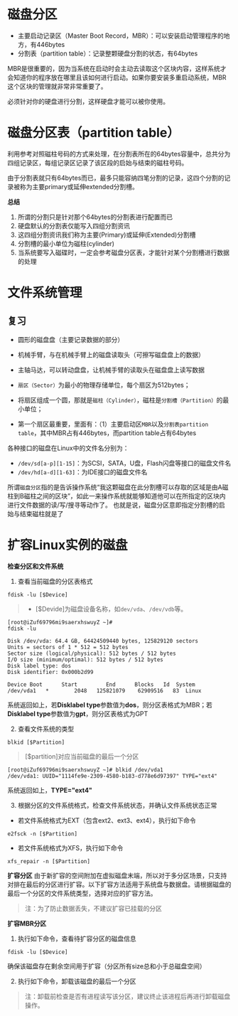 # 磁盘分区

- 主要启动记录区（Master Boot Record，MBR）：可以安装启动管理程序的地方，有446bytes
- 分割表（partition table）：记录整颗硬盘分割的状态，有64bytes

MBR是很重要的，因为当系统在启动时会主动去读取这个区块内容，这样系统才会知道你的程序放在哪里且该如何进行启动。如果你要安装多重启动系统，MBR这个区块的管理就非常非常重要了。  

必须针对你的硬盘进行分割，这样硬盘才能可以被你使用。

# 磁盘分区表（partition table）
利用参考对照磁柱号码的方式来处理，在分割表所在的64bytes容量中，总共分为四组记录区，每组记录区记录了该区段的启始与结束的磁柱号码。  

由于分割表就只有64bytes而已，最多只能容纳四笔分割的记录，这四个分割的记录被称为主要primary或延伸extended分割槽。  

**总结**
1. 所谓的分割只是针对那个64bytes的分割表进行配置而已
2. 硬盘默认的分割表仅能写入四组分割资讯
3. 这四组分割资讯我们称为主要(Primary)或延伸(Extended)分割槽
4. 分割槽的最小单位为磁柱(cylinder)
5. 当系统要写入磁碟时，一定会参考磁盘分区表，才能针对某个分割槽进行数据的处理

# 文件系统管理
## 复习

- 圆形的磁盘盘（主要记录数据的部分）
- 机械手臂，与在机械手臂上的磁盘读取头（可擦写磁盘盘上的数据）
- 主轴马达，可以转动盘盘，让机械手臂的读取头在磁盘盘上读写数据

- `扇区（Sector）`为最小的物理存储单位，每个扇区为512bytes；
- 将扇区组成一个圆，那就是`磁柱（Cylinder）`，磁柱是`分割槽（Partition）`的最小单位；
- 第一个扇区最重要，里面有：（1）主要启动区`MBR`以及`分割表partition table`，其中MBR占有446bytes，而partition table占有64bytes


各种接口的磁盘在Linux中的文件名分别为：
- `/dev/sd[a-p][1-15]`：为SCSI，SATA，U盘，Flash闪盘等接口的磁盘文件名
- `/dev/hd[a-d][1-63]`：为IDE接口的磁盘文件名

所谓`磁盘分区`指的是告诉操作系统“我这颗磁盘在此分割槽可以存取的区域是由A磁柱到B磁柱之间的区块”，如此一来操作系统就能够知道他可以在所指定的区块内进行文件数据的读/写/搜寻等动作了。 也就是说，磁盘分区意即指定分割槽的启始与结束磁柱就是了

# 扩容Linux实例的磁盘
**检查分区和文件系统**
1. 查看当前磁盘的分区表格式
```shell
fdisk -lu [$Device]
```
> - [$Devide]为磁盘设备名称，如`dev/vda`、`/dev/vdb`等。

    [root@iZuf69796mi9saerxhswuyZ ~]# 
    fdisk -lu

    Disk /dev/vda: 64.4 GB, 64424509440 bytes, 125829120 sectors
    Units = sectors of 1 * 512 = 512 bytes
    Sector size (logical/physical): 512 bytes / 512 bytes
    I/O size (minimum/optimal): 512 bytes / 512 bytes
    Disk label type: dos
    Disk identifier: 0x000b2d99

    Device Boot      Start         End      Blocks   Id  System
    /dev/vda1   *        2048   125821079    62909516   83  Linux
系统返回如上，若**Disklabel type**参数值为**dos**，则分区表格式为MBR；若**Disklabel type**参数值为**gpt**，则分区表格式为GPT  


2. 查看文件系统的类型
```shell
blkid [$Partition]
```
> [$partition]对应当前磁盘的最后一个分区

    [root@iZuf69796mi9saerxhswuyZ ~]# blkid /dev/vda1
    /dev/vda1: UUID="1114fe9e-2309-4580-b183-d778e6d97397" TYPE="ext4"
系统返回如上，**TYPE="ext4"**


3. 根据分区的文件系统格式，检查文件系统状态，并确认文件系统状态正常
- 若文件系统格式为EXT（包含ext2、ext3、ext4），执行如下命令
```shell
e2fsck -n [$Partition]
```
- 若文件系统格式为XFS，执行如下命令
```shell
xfs_repair -n [$Partition]
```



**扩容分区**
由于新扩容的空间附加在虚拟磁盘末端，所以对于多分区场景，只支持对排在最后的分区进行扩容。以下扩容方法适用于系统盘与数据盘。请根据磁盘的最后一个分区的文件系统类型，选择对应的扩容方法。
> 注：为了防止数据丢失，不建议扩容已挂载的分区

**扩容MBR分区**
1. 执行如下命令，查看待扩容分区的磁盘信息
```shell
fdisk -lu [$Device]
```
确保该磁盘存在剩余空间用于扩容（分区所有size总和小于总磁盘空间）

2. 执行如下命令，卸载该磁盘的最后一个分区
> 注：卸载前检查是否有进程读写该分区，建议终止该进程后再进行卸载磁盘操作。




